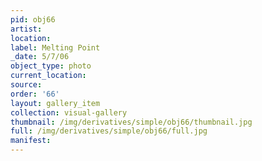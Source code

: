 ```yaml
---
pid: obj66
artist: 
location: 
label: Melting Point
_date: 5/7/06
object_type: photo
current_location: 
source: 
order: '66'
layout: gallery_item
collection: visual-gallery
thumbnail: /img/derivatives/simple/obj66/thumbnail.jpg
full: /img/derivatives/simple/obj66/full.jpg
manifest: 
---
```

